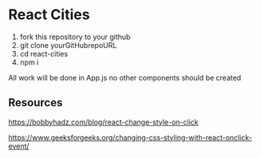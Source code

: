 # React Cities

1. fork this repository to your github
2. git clone yourGitHubrepoURL
3. cd react-cities
4. npm i

All work will be done in App.js no other components should be created


## Resources

https://bobbyhadz.com/blog/react-change-style-on-click

https://www.geeksforgeeks.org/changing-css-styling-with-react-onclick-event/